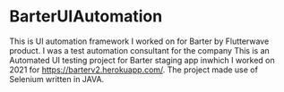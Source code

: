 # BarterUIAutomation
This is UI automation framework I worked on for Barter by Flutterwave product. I was a test automation consultant for the company
This is an Automated UI testing project for Barter staging app inwhich I worked on 2021 for https://barterv2.herokuapp.com/.
The project made use of Selenium written in JAVA.
